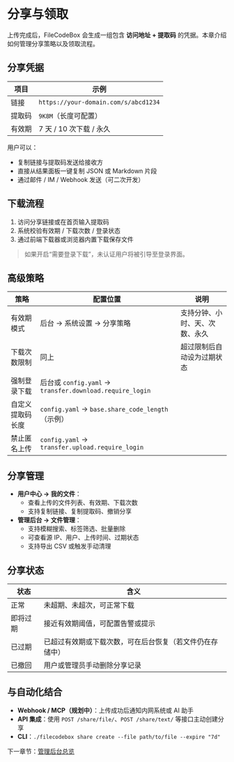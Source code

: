 # 分享与领取

上传完成后，FileCodeBox 会生成一组包含 **访问地址 + 提取码** 的凭据。本章介绍如何管理分享策略以及领取流程。

## 分享凭据

| 项目 | 示例 |
| --- | --- |
| 链接 | `https://your-domain.com/s/abcd1234` |
| 提取码 | `9K8M`（长度可配置） |
| 有效期 | 7 天 / 10 次下载 / 永久 |

用户可以：

- 复制链接与提取码发送给接收方
- 直接从结果面板一键复制 JSON 或 Markdown 片段
- 通过邮件 / IM / Webhook 发送（可二次开发）

## 下载流程

1. 访问分享链接或在首页输入提取码
2. 系统校验有效期 / 下载次数 / 登录状态
3. 通过前端下载器或浏览器内置下载保存文件

> 如果开启“需要登录下载”，未认证用户将被引导至登录界面。

## 高级策略

| 策略 | 配置位置 | 说明 |
| --- | --- | --- |
| 有效期模式 | 后台 → 系统设置 → 分享策略 | 支持分钟、小时、天、次数、永久 |
| 下载次数限制 | 同上 | 超过限制后自动设为过期状态 |
| 强制登录下载 | 后台或 `config.yaml` → `transfer.download.require_login` |
| 自定义提取码长度 | `config.yaml` → `base.share_code_length`（示例） |
| 禁止匿名上传 | `config.yaml` → `transfer.upload.require_login` |

## 分享管理

- **用户中心 → 我的文件**：
  - 查看上传的文件列表、有效期、下载次数
  - 支持复制链接、复制提取码、撤销分享
- **管理后台 → 文件管理**：
  - 支持模糊搜索、标签筛选、批量删除
  - 可查看源 IP、用户、上传时间、过期状态
  - 支持导出 CSV 或触发手动清理

## 分享状态

| 状态 | 含义 |
| --- | --- |
| 正常 | 未超期、未超次，可正常下载 |
| 即将过期 | 接近有效期阈值，可配置告警或提示 |
| 已过期 | 已超过有效期或下载次数，可在后台恢复（若文件仍在存储中） |
| 已撤回 | 用户或管理员手动删除分享记录 |

## 与自动化结合

- **Webhook / MCP（规划中）**：上传成功后通知内网系统或 AI 助手
- **API 集成**：使用 `POST /share/file/`、`POST /share/text/` 等接口主动创建分享
- **CLI**：`./filecodebox share create --file path/to/file --expire "7d"`

下一章节：[管理后台总览](./management.md)
